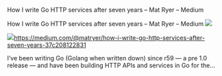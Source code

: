 How I write Go HTTP services after seven years – Mat Ryer – Medium

How I write Go HTTP services after seven years – Mat Ryer – Medium
![](../_resources/386aafa59eac7188e5dd67de3e9c67ce.png)

![](../_resources/a59c6579e2ce83f917bf56063cfff56c.png)https://medium.com/@matryer/how-i-write-go-http-services-after-seven-years-37c208122831

I’ve been writing Go (Golang when written down) since r59 — a pre 1.0 release — and have been building HTTP APIs and services in Go for the…
